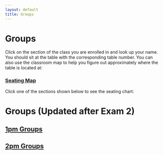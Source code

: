 ```yaml
---
layout: default
title: Groups
---
```


# Groups

Click on the section of the class you are enrolled in and look up your name.
You should sit at the table with the corresponding table number.
You can also use the classroom map to help you figure out approximately where the table is located at:

### [Seating Map](./gittings129bseating.png)

Click one of the sections shown below to see the seating chart:

# Groups (Updated after Exam 2)


## [1pm Groups](./benGroups/index.md)

## [2pm Groups](./adrianaGroups/index.md)


<br />

